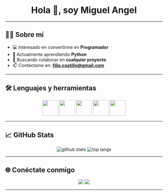 <h1 align="center">Hola 👋, soy Miguel Angel</h1>


---

## 👨‍💻 Sobre mí

- 💻 Interesado en convertirme en **Programador**
- 📖 Actualmente aprendiendo **Python**
- 🤝 Buscando colaborar en **cualquier proyecto**
- 📫 Contáctame en: **filia.castillo@gmail.com**

---

## 🛠️ Lenguajes y herramientas

<p align="center">
  <img src="https://cdn.jsdelivr.net/gh/devicons/devicon/icons/python/python-original.svg" width="50px" />
  <img src="https://cdn.jsdelivr.net/gh/devicons/devicon/icons/html5/html5-original.svg" width="50px" />
  <img src="https://cdn.jsdelivr.net/gh/devicons/devicon/icons/css3/css3-original.svg" width="50px" />
  <img src="https://cdn.jsdelivr.net/gh/devicons/devicon/icons/git/git-original.svg" width="50px" />
  <img src="https://cdn.jsdelivr.net/gh/devicons/devicon/icons/github/github-original.svg" width="50px" />
</p>

---

## 📈 GitHub Stats

<p align="center">
  <img src="https://github-readme-stats.vercel.app/api?username=MiguelAngelEc&show_icons=true&theme=radical" alt="github stats" />
  <img src="https://github-readme-stats.vercel.app/api/top-langs/?username=MiguelAngelEc&layout=compact&theme=radical" alt="top langs" />
</p>

---

## 🌐 Conéctate conmigo

<p align="center">
  <a href="https://x.com/MiguelSOLEY"><img src="https://img.shields.io/badge/X-000000?style=for-the-badge&logo=twitter&logoColor=white" /></a>
  <a href="https://www.linkedin.com/in/miguel-angel-castillo-enriquez-5bb9a986/"><img src="https://img.shields.io/badge/LinkedIn-blue?style=for-the-badge&logo=linkedin&logoColor=white" /></a>
</p>

---

<!--
✨ Este README es especial porque aparece en tu perfil de GitHub.
Puedes editarlo y personalizarlo tanto como quieras.
-->
